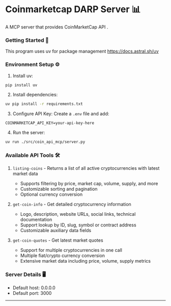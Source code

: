 # Coinmarketcap DARP Server 📊

A MCP server that provides CoinMarketCap API .

### Getting Started 🚀
This program uses uv for package management https://docs.astral.sh/uv

### Environment Setup ⚙️

1. Install uv:
```bash
pip install uv
```

2. Install dependencies:
```bash
uv pip install -r requirements.txt
```

3. Configure API Key:
Create a `.env` file and add:
```
COINMARKETCAP_API_KEY=your-api-key-here
```

4. Run the server:
```bash
uv run ./src/coin_api_mcp/server.py
```

### Available API Tools 🛠️

1. `listing-coins` - Returns a list of all active cryptocurrencies with latest market data
   - Supports filtering by price, market cap, volume, supply, and more
   - Customizable sorting and pagination
   - Optional currency conversion

2. `get-coin-info` - Get detailed cryptocurrency information
   - Logo, description, website URLs, social links, technical documentation
   - Support lookup by ID, slug, symbol or contract address
   - Customizable auxiliary data fields

3. `get-coin-quotes` - Get latest market quotes
   - Support for multiple cryptocurrencies in one call
   - Multiple fiat/crypto currency conversion
   - Extensive market data including price, volume, supply metrics

### Server Details 🖥️

- Default host: 0.0.0.0
- Default port: 3000


---